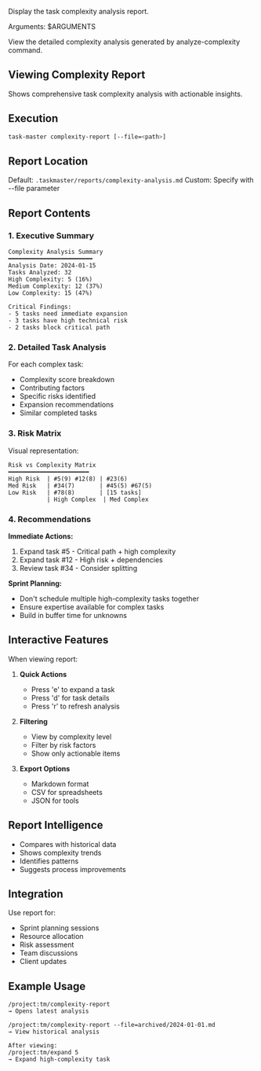 Display the task complexity analysis report.

Arguments: $ARGUMENTS

View the detailed complexity analysis generated by analyze-complexity command.

## Viewing Complexity Report

Shows comprehensive task complexity analysis with actionable insights.

## Execution

```bash
task-master complexity-report [--file=<path>]
```

## Report Location

Default: `.taskmaster/reports/complexity-analysis.md`
Custom: Specify with --file parameter

## Report Contents

### 1. **Executive Summary**
```
Complexity Analysis Summary
━━━━━━━━━━━━━━━━━━━━━━━━
Analysis Date: 2024-01-15
Tasks Analyzed: 32
High Complexity: 5 (16%)
Medium Complexity: 12 (37%)
Low Complexity: 15 (47%)

Critical Findings:
- 5 tasks need immediate expansion
- 3 tasks have high technical risk
- 2 tasks block critical path
```

### 2. **Detailed Task Analysis**
For each complex task:
- Complexity score breakdown
- Contributing factors
- Specific risks identified
- Expansion recommendations
- Similar completed tasks

### 3. **Risk Matrix**
Visual representation:
```
Risk vs Complexity Matrix
━━━━━━━━━━━━━━━━━━━━━━━
High Risk  | #5(9) #12(8) | #23(6)
Med Risk   | #34(7)       | #45(5) #67(5)
Low Risk   | #78(8)       | [15 tasks]
           | High Complex  | Med Complex
```

### 4. **Recommendations**

**Immediate Actions:**
1. Expand task #5 - Critical path + high complexity
2. Expand task #12 - High risk + dependencies
3. Review task #34 - Consider splitting

**Sprint Planning:**
- Don't schedule multiple high-complexity tasks together
- Ensure expertise available for complex tasks
- Build in buffer time for unknowns

## Interactive Features

When viewing report:
1. **Quick Actions**
   - Press 'e' to expand a task
   - Press 'd' for task details
   - Press 'r' to refresh analysis

2. **Filtering**
   - View by complexity level
   - Filter by risk factors
   - Show only actionable items

3. **Export Options**
   - Markdown format
   - CSV for spreadsheets
   - JSON for tools

## Report Intelligence

- Compares with historical data
- Shows complexity trends
- Identifies patterns
- Suggests process improvements

## Integration

Use report for:
- Sprint planning sessions
- Resource allocation
- Risk assessment
- Team discussions
- Client updates

## Example Usage

```
/project:tm/complexity-report
→ Opens latest analysis

/project:tm/complexity-report --file=archived/2024-01-01.md
→ View historical analysis

After viewing:
/project:tm/expand 5
→ Expand high-complexity task
```